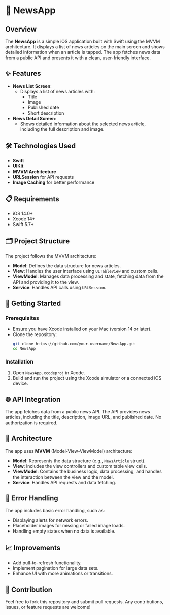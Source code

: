 
# 📱 NewsApp

## Overview
The **NewsApp** is a simple iOS application built with Swift using the MVVM architecture. It displays a list of news articles on the main screen and shows detailed information when an article is tapped. The app fetches news data from a public API and presents it with a clean, user-friendly interface.

## ✨ Features
- **News List Screen**:
  - Displays a list of news articles with:
    - Title
    - Image
    - Published date
    - Short description
- **News Detail Screen**:
  - Shows detailed information about the selected news article, including the full description and image.

## 🛠️ Technologies Used
- **Swift**
- **UIKit**
- **MVVM Architecture**
- **URLSession** for API requests
- **Image Caching** for better performance

## 📋 Requirements
- iOS 14.0+
- Xcode 14+
- Swift 5.7+

## 🗂️ Project Structure
The project follows the MVVM architecture:
- **Model**: Defines the data structure for news articles.
- **View**: Handles the user interface using `UITableView` and custom cells.
- **ViewModel**: Manages data processing and state, fetching data from the API and providing it to the view.
- **Service**: Handles API calls using `URLSession`.

## 🚀 Getting Started

### Prerequisites
- Ensure you have Xcode installed on your Mac (version 14 or later).
- Clone the repository:
  ```bash
  git clone https://github.com/your-username/NewsApp.git
  cd NewsApp
  ```

### Installation
1. Open `NewsApp.xcodeproj` in Xcode.
2. Build and run the project using the Xcode simulator or a connected iOS device.

## 🌐 API Integration
The app fetches data from a public news API. The API provides news articles, including the title, description, image URL, and published date. No authorization is required.

## 🧩 Architecture
The app uses **MVVM** (Model-View-ViewModel) architecture:
- **Model**: Represents the data structure (e.g., `NewsArticle` struct).
- **View**: Includes the view controllers and custom table view cells.
- **ViewModel**: Contains the business logic, data processing, and handles the interaction between the view and the model.
- **Service**: Handles API requests and data fetching.

## 🛑 Error Handling
The app includes basic error handling, such as:
- Displaying alerts for network errors.
- Placeholder images for missing or failed image loads.
- Handling empty states when no data is available.

## 📈 Improvements
- Add pull-to-refresh functionality.
- Implement pagination for large data sets.
- Enhance UI with more animations or transitions.

## 🤝 Contribution
Feel free to fork this repository and submit pull requests. Any contributions, issues, or feature requests are welcome!


